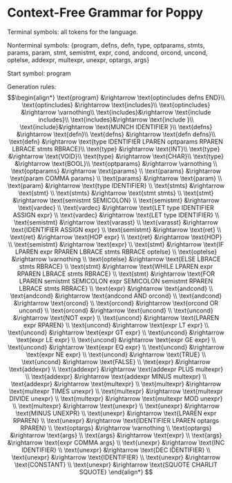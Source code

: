 # Context-Free Grammar for Poppy

Terminal symbols: all tokens for the language.

Nonterminal symbols: $\{\text{program, defns, defn, type, optparams, stmts, params, param, stmt, semistmt, expr, cond, andcond, orcond, uncond, optelse, addexpr, multexpr, unexpr, optargs, args}\}$

Start symbol: $\text{program}$

Generation rules:
$$\begin{align*}
\text{program} &\rightarrow \text{optincludes defns END}\\
\text{optincludes} &\rightarrow \text{includes}\\
\text{optincludes} &\rightarrow \varnothing\\
\text{includes}&\rightarrow \text{include includes}\\
\text{includes}&\rightarrow \text{include }\\
\text{include}&\rightarrow \text{MUNCH IDENTIFIER }\\
\text{defns} &\rightarrow \text{defn}\\
\text{defns} &\rightarrow \text{defn defns}\\
\text{defn} &\rightarrow \text{type IDENTIFIER LPAREN optparams RPAREN LBRACE stmts RBRACE}\\
\text{type} &\rightarrow \text{INT}\\
\text{type} &\rightarrow \text{VOID}\\
\text{type} &\rightarrow \text{CHAR}\\
\text{type} &\rightarrow \text{BOOL}\\
\text{optparams} &\rightarrow \varnothing \\
\text{optparams} &\rightarrow \text{params} \\
\text{params} &\rightarrow \text{param COMMA params}  \\
\text{params} &\rightarrow \text{param}  \\
\text{param} &\rightarrow \text{type IDENTIFIER}  \\
\text{stmts} &\rightarrow \text{stmt}  \\
\text{stmts} &\rightarrow \text{stmt stmts}  \\
\text{stmt} &\rightarrow \text{semistmt SEMICOLON}  \\
\text{semistmt} &\rightarrow \text{vardec}  \\
\text{vardec} &\rightarrow \text{LET type IDENTIFIER ASSIGN expr}  \\
\text{vardec} &\rightarrow \text{LET type IDENTIFIER}  \\
\text{semistmt} &\rightarrow \text{varasst}  \\
\text{varasst} &\rightarrow \text{IDENTIFIER ASSIGN expr}  \\
\text{semistmt} &\rightarrow \text{ret}  \\
\text{ret} &\rightarrow \text{HOP expr}  \\
\text{ret} &\rightarrow \text{HOP}  \\
\text{semistmt} &\rightarrow \text{expr} \\
\text{stmt} &\rightarrow \text{IF LPAREN expr RPAREN LBRACE stmts RBRACE optelse}  \\
\text{optelse} &\rightarrow \varnothing  \\
\text{optelse} &\rightarrow \text{ELSE LBRACE stmts RBRACE}  \\
\text{stmt} &\rightarrow \text{WHILE LPAREN expr RPAREN LBRACE stmts RBRACE}  \\
\text{stmt} &\rightarrow \text{FOR LPAREN semistmt SEMICOLON expr SEMICOLON semistmt RPAREN LBRACE stmts RBRACE}  \\
\text{expr} &\rightarrow \text{andcond}  \\
\text{andcond} &\rightarrow \text{andcond AND orcond}  \\
\text{andcond} &\rightarrow \text{orcond}  \\
\text{orcond} &\rightarrow \text{orcond OR uncond}  \\
\text{orcond} &\rightarrow \text{uncond}  \\
\text{uncond} &\rightarrow \text{NOT expr}  \\
\text{uncond} &\rightarrow \text{LPAREN expr RPAREN}  \\
\text{uncond} &\rightarrow \text{expr LT expr}  \\
\text{uncond} &\rightarrow \text{expr GT expr}  \\
\text{uncond} &\rightarrow \text{expr LE expr}  \\
\text{uncond} &\rightarrow \text{expr GE expr}  \\
\text{uncond} &\rightarrow \text{expr EQ expr}  \\
\text{uncond} &\rightarrow \text{expr NE expr}  \\
\text{uncond} &\rightarrow \text{TRUE}  \\
\text{uncond} &\rightarrow \text{FALSE}  \\
\text{expr} &\rightarrow \text{addexpr}  \\
\text{addexpr} &\rightarrow \text{addexpr PLUS multexpr}  \\
\text{addexpr} &\rightarrow \text{addexpr MINUS multexpr}  \\
\text{addexpr} &\rightarrow \text{multexpr}  \\
\text{multexpr} &\rightarrow \text{multexpr TIMES unexpr}  \\
\text{multexpr} &\rightarrow \text{multexpr DIVIDE unexpr}  \\
\text{multexpr} &\rightarrow \text{multexpr MOD unexpr}  \\
\text{multexpr} &\rightarrow \text{unexpr}  \\
\text{unexpr} &\rightarrow \text{MINUS UNEXPR} \\
\text{unexpr} &\rightarrow \text{LPAREN expr RPAREN}  \\
\text{unexpr} &\rightarrow \text{IDENTIFIER LPAREN optargs RPAREN}  \\
\text{optargs} &\rightarrow \varnothing  \\
\text{optargs} &\rightarrow \text{args} \\
\text{args} &\rightarrow \text{expr} \\
\text{args} &\rightarrow \text{expr COMMA args} \\
\text{unexpr} &\rightarrow \text{INC IDENTIFIER} \\
\text{unexpr} &\rightarrow \text{DEC IDENTIFIER} \\
\text{unexpr} &\rightarrow \text{IDENTIFIER}  \\
\text{unexpr} &\rightarrow \text{CONSTANT}  \\
\text{unexpr} &\rightarrow \text{SQUOTE CHARLIT SQUOTE}
\end{align*}
$$